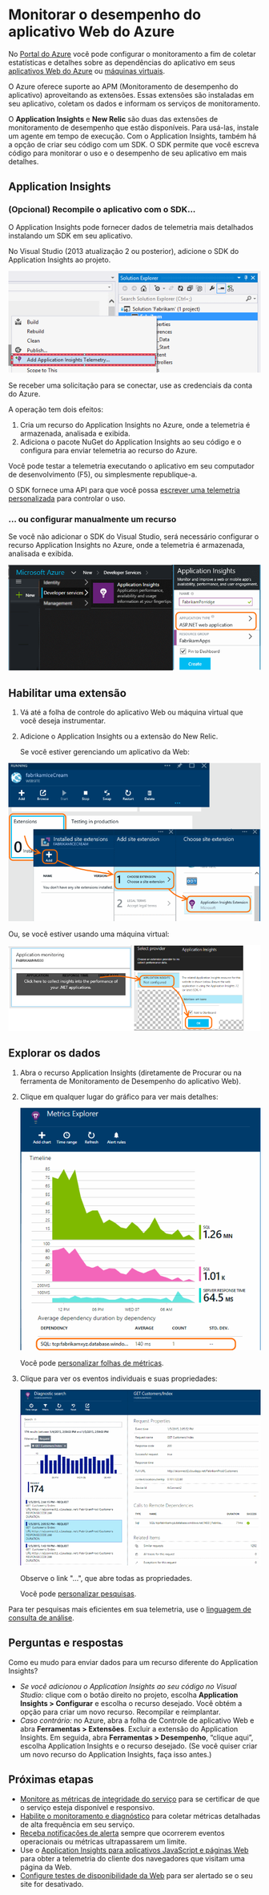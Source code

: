 <properties
	pageTitle="Monitorar o desempenho do aplicativo Web do Azure | Microsoft Azure"
	description="Tempo de resposta e de carga, informações de dependência e alertas definidos sobre o desempenho do gráfico."
	services="azure-portal"
    documentationCenter="na"
	authors="alancameronwills"
	manager="douge"/>

<tags
	ms.service="azure-portal"
	ms.workload="na"
	ms.tgt_pltfrm="na"
	ms.devlang="na"
	ms.topic="article"
	ms.date="07/28/2016"
	ms.author="awills"/>

# Monitorar o desempenho do aplicativo Web do Azure

No [Portal do Azure](https://portal.azure.com) você pode configurar o monitoramento a fim de coletar estatísticas e detalhes sobre as dependências do aplicativo em seus [aplicativos Web do Azure](../app-service-web/app-service-web-overview.md) ou [máquinas virtuais](../virtual-machines/virtual-machines-linux-about.md).

O Azure oferece suporte ao APM (Monitoramento de desempenho do aplicativo) aproveitando as extensões. Essas extensões são instaladas em seu aplicativo, coletam os dados e informam os serviços de monitoramento.

O **Application Insights** e **New Relic** são duas das extensões de monitoramento de desempenho que estão disponíveis. Para usá-las, instale um agente em tempo de execução. Com o Application Insights, também há a opção de criar seu código com um SDK. O SDK permite que você escreva código para monitorar o uso e o desempenho de seu aplicativo em mais detalhes.

## Application Insights

### (Opcional) Recompile o aplicativo com o SDK...

O Application Insights pode fornecer dados de telemetria mais detalhados instalando um SDK em seu aplicativo.

No Visual Studio (2013 atualização 2 ou posterior), adicione o SDK do Application Insights ao projeto.

![Clique com o botão direito do mouse no projeto e escolha Adicionar Application Insights](./media/insights-perf-analytics/03-add.png)

Se receber uma solicitação para se conectar, use as credenciais da conta do Azure.

A operação tem dois efeitos:

1. Cria um recurso do Application Insights no Azure, onde a telemetria é armazenada, analisada e exibida.
2. Adiciona o pacote NuGet do Application Insights ao seu código e o configura para enviar telemetria ao recurso do Azure.

Você pode testar a telemetria executando o aplicativo em seu computador de desenvolvimento (F5), ou simplesmente republique-a.

O SDK fornece uma API para que você possa [escrever uma telemetria personalizada](../application-insights/app-insights-api-custom-events-metrics.md) para controlar o uso.

### ... ou configurar manualmente um recurso

Se você não adicionar o SDK do Visual Studio, será necessário configurar o recurso Application Insights no Azure, onde a telemetria é armazenada, analisada e exibida.

![Clique em Adicionar, Serviços de Desenvolvedor, Application Insights. Escolha o tipo de aplicativo ASP.NET.](./media/insights-perf-analytics/01-new.png)


## Habilitar uma extensão

1. Vá até a folha de controle do aplicativo Web ou máquina virtual que você deseja instrumentar.

2. Adicione o Application Insights ou a extensão do New Relic.

    Se você estiver gerenciando um aplicativo da Web:

![Configurações, extensões, adicionar, Application Insights](./media/insights-perf-analytics/05-extend.png)

Ou, se você estiver usando uma máquina virtual:

![Clique no bloco de análise](./media/insights-perf-analytics/10-vm1.png)



## Explorar os dados

1. Abra o recurso Application Insights (diretamente de Procurar ou na ferramenta de Monitoramento de Desempenho do aplicativo Web).

2. Clique em qualquer lugar do gráfico para ver mais detalhes:

    ![Na folha de visão geral do Application Insights, clique em um gráfico](./media/insights-perf-analytics/07-dependency.png)

    Você pode [personalizar folhas de métricas](../application-insights/app-insights-metrics-explorer.md).

3. Clique para ver os eventos individuais e suas propriedades:

    ![Clique em um tipo de evento para abrir uma pesquisa filtrada nesse tipo](./media/insights-perf-analytics/08-requests.png)

    Observe o link "…", que abre todas as propriedades.

    Você pode [personalizar pesquisas](../application-insights/app-insights-diagnostic-search.md).

Para ter pesquisas mais eficientes em sua telemetria, use o [linguagem de consulta de análise](../application-insights/app-insights-analytics-tour.md).


## Perguntas e respostas

Como eu mudo para enviar dados para um recurso diferente do Application Insights?

* *Se você adicionou o Application Insights ao seu código no Visual Studio:* clique com o botão direito no projeto, escolha **Application Insights > Configurar** e escolha o recurso desejado. Você obtém a opção para criar um novo recurso. Recompilar e reimplantar.
* *Caso contrário:* no Azure, abra a folha de Controle de aplicativo Web e abra **Ferramentas > Extensões**. Excluir a extensão do Application Insights. Em seguida, abra **Ferramentas > Desempenho**, “clique aqui”, escolha Application Insights e o recurso desejado. (Se você quiser criar um novo recurso do Application Insights, faça isso antes.)


## Próximas etapas

* [Monitore as métricas de integridade do serviço](insights-how-to-customize-monitoring.md) para se certificar de que o serviço esteja disponível e responsivo.
* [Habilite o monitoramento e diagnóstico](insights-how-to-use-diagnostics.md) para coletar métricas detalhadas de alta frequência em seu serviço.
* [Receba notificações de alerta](insights-receive-alert-notifications.md) sempre que ocorrerem eventos operacionais ou métricas ultrapassarem um limite.
* Use o [Application Insights para aplicativos JavaScript e páginas Web](../application-insights/app-insights-web-track-usage.md) para obter a telemetria do cliente dos navegadores que visitam uma página da Web.
* [Configure testes de disponibilidade da Web](../application-insights/app-insights-monitor-web-app-availability.md) para ser alertado se o seu site for desativado.

<!---HONumber=AcomDC_0803_2016-->